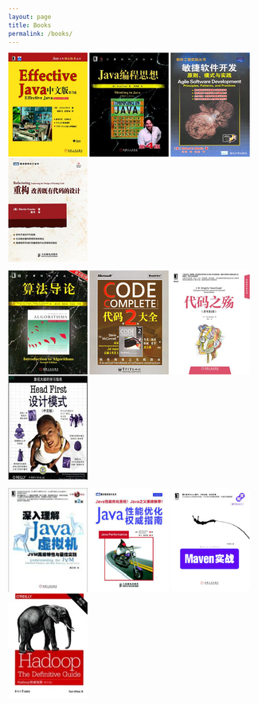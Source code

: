 ```yaml
---
layout: page
title: Books
permalink: /books/
---
```

[![effective-java](/images/books/effective-java.png)](https://book.douban.com/subject/3360807/)
[![thinking-in-java](/images/books/thinking-in-java.png)](https://book.douban.com/subject/2130190/)
[![agile-software-development](/images/books/agile-software-development.png)](https://book.douban.com/subject/1140457/)
[![refactoring](/images/books/refactoring.png)](https://book.douban.com/subject/4262627/)

[![introduction-to-algorithms](/images/books/introduction-to-algorithms.png)](https://book.douban.com/subject/1885170/)
[![code-complete](/images/books/code-complete.png)](https://book.douban.com/subject/1951158/)
[![hard-code](/images/books/hard-code.png)](https://book.douban.com/subject/24284853/)
[![head-first-design-pattern](/images/books/head-first-design-pattern.png)](https://book.douban.com/subject/2243615/)

[![deep-in-jvm](/images/books/deep-in-jvm.png)](https://book.douban.com/subject/24722612/)
[![java-performance](/images/books/java-performance.png)](http://book.douban.com/subject/25828043/)
[![maven-in-action](/images/books/maven-in-action.png)](https://book.douban.com/subject/5345682/)
[![hadoop-the-definitive-guide-4th-edition](/images/books/hadoop-the-definitive-guide-4th-edition.jpg)](https://book.douban.com/subject/27115351/)
